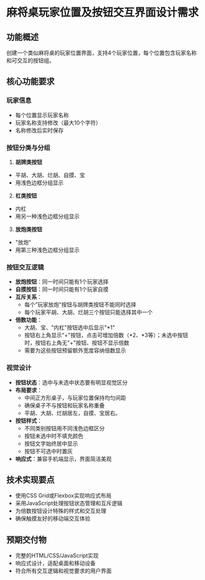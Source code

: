 # 麻将桌玩家位置及按钮交互界面设计需求

## 功能概述
创建一个类似麻将桌的玩家位置界面，支持4个玩家位置，每个位置包含玩家名称和可交互的按钮组。

## 核心功能要求

### 玩家信息
- 每个位置显示玩家名称
- 玩家名称支持修改（最大10个字符）
- 名称修改后实时保存

### 按钮分类与分组
1. **胡牌类按钮**
  - 平胡、大胡、烂胡、自摸、宝
  - 用浅色边框分组显示

2. **杠类按钮**
  - 内杠
  - 用另一种浅色边框分组显示

3. **放炮类按钮**
  - "放炮"
  - 用第三种浅色边框分组显示

### 按钮交互逻辑
- **放炮按钮**：同一时间只能有1个玩家选择
- **自摸按钮**：同一时间只能有1个玩家自摸
- **互斥关系**：
  - 每个”玩家放炮"按钮与胡牌类按钮不能同时选择
  - 每个玩家平胡、大胡、烂胡三个按钮只能选择其中一个
- **倍数功能**：
  - 大胡、宝、"内杠"按钮选中后显示"*1"
  - 按钮右上角显示"+"按钮，点击可增加倍数（*2、*3等）；未选中按钮时，按钮右上角无"+"按钮、按钮不显示倍数
  - 需要为这些按钮预留额外宽度容纳倍数显示

### 视觉设计
- **按钮状态**：选中与未选中状态要有明显视觉区分
- **布局要求**：
  - 中间正方形桌子，与玩家位置保持均匀间距
  - 确保桌子不与按钮和玩家名称重叠
  - 平胡、大胡、烂胡居左，自摸、宝居右。
- **按钮样式**：
  - 不同类别按钮用不同浅色边框区分
  - 按钮未选中时不填充颜色
  - 按钮文字始终居中显示
  - 按钮不可选中时置灰
- **响应式**：兼容手机端显示，界面简洁美观

## 技术实现要点
- 使用CSS Grid或Flexbox实现响应式布局
- 采用JavaScript处理按钮状态管理和互斥逻辑
- 为倍数按钮设计特殊的样式和交互处理
- 确保触摸友好的移动端交互体验

## 预期交付物
- 完整的HTML/CSS/JavaScript实现
- 响应式设计，适配桌面和移动设备
- 符合所有交互逻辑和视觉要求的用户界面